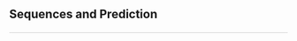 <style>hr{opacity: 20%; height: 1px!important; margin-bottom:0px!important</style>


## Sequences and Prediction <hr>